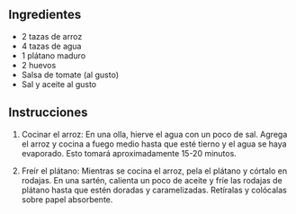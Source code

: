## Ingredientes

- 2 tazas de arroz
- 4 tazas de agua
- 1 plátano maduro
- 2 huevos
- Salsa de tomate (al gusto)
- Sal y aceite al gusto

## Instrucciones

1. Cocinar el arroz: En una olla, hierve el agua con un poco de sal. Agrega el arroz y cocina a fuego medio hasta que esté tierno y el agua se haya evaporado. Esto tomará aproximadamente 15-20 minutos.

2. Freír el plátano: Mientras se cocina el arroz, pela el plátano y córtalo en rodajas. En una sartén, calienta un poco de aceite y fríe las rodajas de plátano hasta que estén doradas y caramelizadas. Retíralas y colócalas sobre papel absorbente.